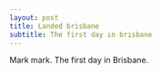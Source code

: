 ```yaml
---
layout: post
title: Landed brisbane
subtitle: The first day in brisbane
---
```


Mark mark. The first day in Brisbane.
